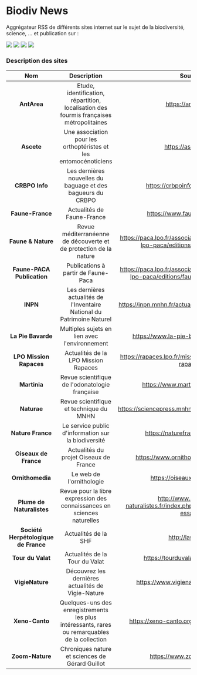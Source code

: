 # Biodiv News

Aggrégateur RSS de différents sites internet sur le sujet de la biodiversité, science, ... et publication sur :

<a href="https://t.me/biodiv_news"><img src="https://img.shields.io/badge/Biodiv__News-2799d1.svg?style=for-the-badge&logo=telegram&logoColor=white"></a>
<a href="https://piaille.fr/@Biodiv_News"><img src="https://img.shields.io/badge/Biodiv__News-5d53e6.svg?style=for-the-badge&logo=mastodon&logoColor=white"></a>
<a href="https://twitter.com/Biodiv_News"><img src="https://img.shields.io/badge/Biodiv__News-1c9ceb.svg?style=for-the-badge&logo=twitter&logoColor=white"></a>
<a href="https://bsky.app/profile/biodiv-news.bsky.social"><img src="https://img.shields.io/badge/Bluesky-Biodiv--News-006bff.svg?style=for-the-badge&logoColor=white"></a> 

### Description des sites
| Nom | Description | Source |
|:---:|:---:|:---:|
| **AntArea** | Etude, identification, répartition, localisation des fourmis françaises métropolitaines | https://antarea.fr/ |
| **Ascete** | Une association pour les orthoptéristes et les entomocénoticiens | https://ascete.org/ |
| **CRBPO Info** | Les dernières nouvelles du baguage et des bagueurs du CRBPO | https://crbpoinfo.blogspot.com/ |
| **Faune-France** | Actualités de Faune-France | https://www.faune-france.org/ |
| **Faune & Nature** | Revue méditerranéenne de découverte et de protection de la nature | https://paca.lpo.fr/association-protection-nature-lpo-paca/editions/faune-et-nature |
| **Faune-PACA Publication** | Publications à partir de Faune-Paca | https://paca.lpo.fr/association-protection-nature-lpo-paca/editions/faune-paca-publication |
| **INPN** | Les dernières actualités de l'Inventaire National du Patrimoine Naturel | https://inpn.mnhn.fr/actualites/sommaire-actualites |
| **La Pie Bavarde** | Multiples sujets en lien avec l'environnement | https://www.la-pie-bavarde.com/articles |
| **LPO Mission Rapaces** | Actualités de la LPO Mission Rapaces | https://rapaces.lpo.fr/mission-rapaces/actualites-rapaces |
| **Martinia** | Revue scientifique de l'odonatologie française | https://www.martinia.insectes.org/ |
| **Naturae** | Revue scientifique et technique du MNHN | https://sciencepress.mnhn.fr/fr/periodiques/naturae |
| **Nature France** | Le service public d'information sur la biodiversité | https://naturefrance.fr/actualites |
| **Oiseaux de France** | Actualités du projet Oiseaux de France | https://www.ornithomedia.com/breves/ |
| **Ornithomedia** | Le web de l'ornithologie | https://oiseauxdefrance.org/ |
| **Plume de Naturalistes** | Revue pour la libre expression des connaissances en sciences naturelles | http://www.plume-de-naturalistes.fr/index.php/numeros/articles-et-essais/ |
| **Société Herpétologique de France** | Actualités de la SHF | http://lashf.org/ |
| **Tour du Valat** | Actualités de la Tour du Valat | https://tourduvalat.org/actualites/ |
| **VigieNature** | Découvrez les dernières actualités de Vigie-Nature | https://www.vigienature.fr/fr/actualites |
| **Xeno-Canto** | Quelques-uns des enregistrements les plus intéressants, rares ou remarquables de la collection | https://xeno-canto.org/collection/spotlights |
| **Zoom-Nature** | Chroniques nature et sciences de Gérard Guillot | https://www.zoom-nature.fr/ |
